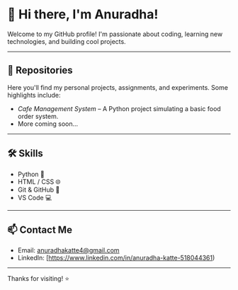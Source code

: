 # 👋 Hi there, I'm Anuradha!

Welcome to my GitHub profile! I'm passionate about coding, learning new technologies, and building cool projects.

---

## 📂 Repositories
Here you'll find my personal projects, assignments, and experiments. Some highlights include:

- *Cafe Management System* – A Python project simulating a basic food order system.
- More coming soon...

---

## 🛠 Skills

- Python 🐍
- HTML / CSS 🌐
- Git & GitHub 🌲
- VS Code 💻

---

## 📫 Contact Me

- Email: anuradhakatte4@gmail.com
- LinkedIn: [https://www.linkedin.com/in/anuradha-katte-518044361)

---

Thanks for visiting! ⭐
